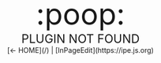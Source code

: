 <div style="text-align: center;">
<div style="font-size: 60px">:poop:</div>
<div style="font-size: 24px;">PLUGIN NOT FOUND</div>
<div>[← HOME](/) | [InPageEdit](https://ipe.js.org)</div>
</div>
